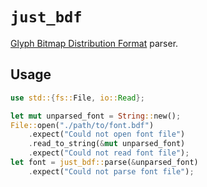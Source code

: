 # `just_bdf`

[Glyph Bitmap Distribution Format](https://en.wikipedia.org/wiki/Glyph_Bitmap_Distribution_Format) parser.

## Usage

```rust
use std::{fs::File, io::Read};

let mut unparsed_font = String::new();
File::open("./path/to/font.bdf")
    .expect("Could not open font file")
    .read_to_string(&mut unparsed_font)
    .expect("Could not read font file");
let font = just_bdf::parse(&unparsed_font)
    .expect("Could not parse font file");
```

